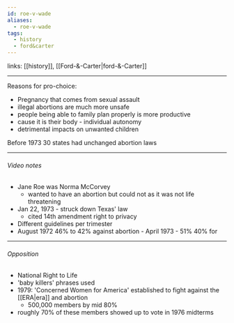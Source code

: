 ```yaml
---
id: roe-v-wade
aliases:
  - roe-v-wade
tags:
  - history
  - ford&carter
---
```

links: [[history]], [[Ford-&-Carter|ford-&-Carter]]

***

Reasons for pro-choice: 
- Pregnancy that comes from sexual assault
- illegal abortions are much more unsafe 
- people being able to family plan properly is more productive 
- cause it is their body - individual autonomy  
- detrimental impacts on unwanted children

Before 1973 30 states had unchanged abortion laws

***
###### Video notes

- Jane Roe was Norma McCorvey 
    - wanted to have an abortion but could not as it was not life threatening
- Jan 22, 1973 - struck down Texas' law
    - cited 14th amendment right to privacy
- Different guidelines per trimester 
- August 1972 46% to 42% against abortion - April 1973 - 51% 40% for 

***
###### Opposition 

- National Right to Life
- 'baby killers' phrases used
- 1979: 'Concerned Women for America' established to fight against the [[ERA|era]] and abortion
    - 500,000 members by mid 80%
- roughly 70% of these members showed up to vote in 1976 midterms
